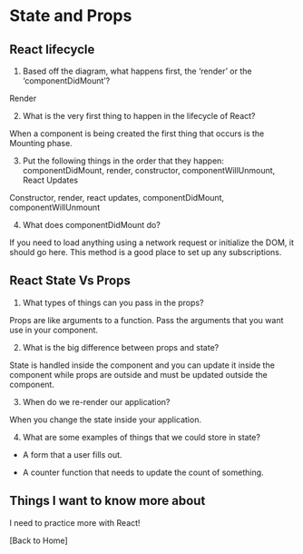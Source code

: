 # State and Props

## React lifecycle

1. Based off the diagram, what happens first, the ‘render’ or the ‘componentDidMount’?

Render

2. What is the very first thing to happen in the lifecycle of React?

When a component is being created the first thing that occurs is the Mounting phase.

3. Put the following things in the order that they happen: componentDidMount, render, constructor, componentWillUnmount, React Updates

Constructor, render, react updates, componentDidMount, componentWillUnmount

4. What does componentDidMount do?

 If you need to load anything using a network request or initialize the DOM, it should go here. This method is a good place to set up any subscriptions.


## React State Vs Props

1. What types of things can you pass in the props?

Props are like arguments to a function. Pass the arguments that you want use in your component.

2. What is the big difference between props and state?

State is handled inside the component and you can update it inside the component while props are outside and must be updated outside the component.

3. When do we re-render our application?

When you change the state inside your application.

4. What are some examples of things that we could store in state?

- A form that a user fills out.

- A counter function that needs to update the count of something.

## Things I want to know more about

I need to practice more with React!

[Back to Home]